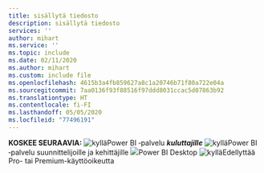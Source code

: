 ```yaml
---
title: sisällytä tiedosto
description: sisällytä tiedosto
services: ''
author: mihart
ms.service: ''
ms.topic: include
ms.date: 02/11/2020
ms.author: mihart
ms.custom: include file
ms.openlocfilehash: 4615b3a4fb859627a8c1a20746b71f80a722e04a
ms.sourcegitcommit: 7aa0136f93f88516f97ddd8031ccac5d07863b92
ms.translationtype: HT
ms.contentlocale: fi-FI
ms.lasthandoff: 05/05/2020
ms.locfileid: "77496191"
---
```

<Token>**KOSKEE SEURAAVIA:** ![kyllä](media/yes.png)Power BI ‑palvelu ***kuluttajille*** ![kyllä](media/no.png)Power BI ‑palvelu suunnittelijoille ja kehittäjille ![](media/no.png)Power BI Desktop ![kyllä](media/yes.png)Edellyttää Pro- tai Premium-käyttöoikeutta </Token>